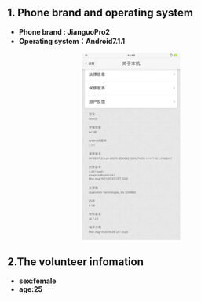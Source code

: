 ## 1. Phone brand and operating system
* **Phone brand : JianguoPro2**
*  **Operating system：Android7.1.1**
<p align = "center">  
<img src="./The%20branch%20and%20system%20of%20the%20mobile%20phone.jpg"  style="width:200px" />
</p>

## 2.The volunteer infomation
* **sex:female**
* **age:25**
